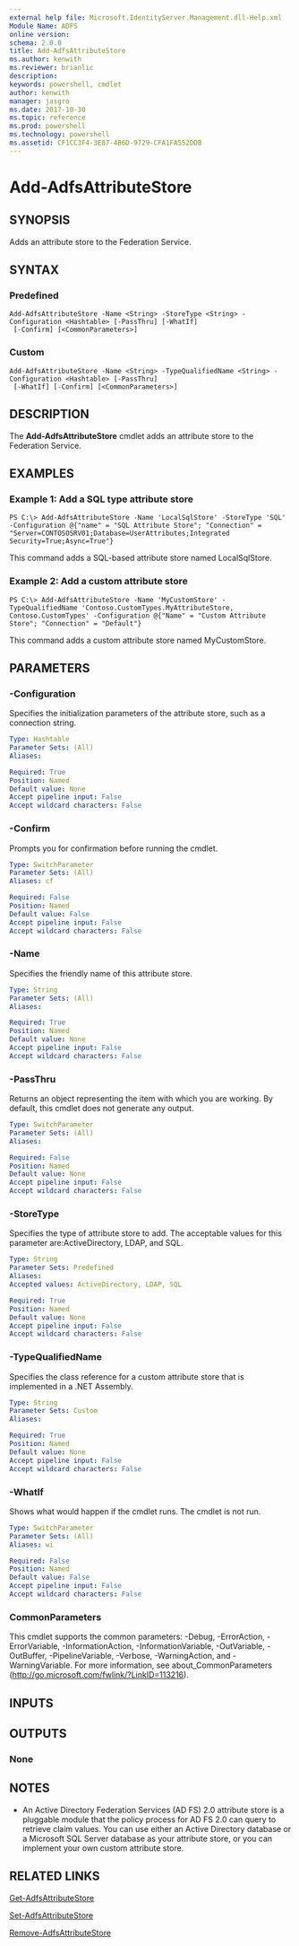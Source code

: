 ```yaml
---
external help file: Microsoft.IdentityServer.Management.dll-Help.xml
Module Name: ADFS
online version: 
schema: 2.0.0
title: Add-AdfsAttributeStore
ms.author: kenwith
ms.reviewer: brianlic
description: 
keywords: powershell, cmdlet
author: kenwith
manager: jasgro
ms.date: 2017-10-30
ms.topic: reference
ms.prod: powershell
ms.technology: powershell
ms.assetid: CF1CC3F4-3E87-4B6D-9729-CFA1FA552DDB
---
```


# Add-AdfsAttributeStore

## SYNOPSIS
Adds an attribute store to the Federation Service.

## SYNTAX

### Predefined
```
Add-AdfsAttributeStore -Name <String> -StoreType <String> -Configuration <Hashtable> [-PassThru] [-WhatIf]
 [-Confirm] [<CommonParameters>]
```

### Custom
```
Add-AdfsAttributeStore -Name <String> -TypeQualifiedName <String> -Configuration <Hashtable> [-PassThru]
 [-WhatIf] [-Confirm] [<CommonParameters>]
```

## DESCRIPTION
The **Add-AdfsAttributeStore** cmdlet adds an attribute store to the Federation Service.

## EXAMPLES

### Example 1: Add a SQL type attribute store
```
PS C:\> Add-AdfsAttributeStore -Name 'LocalSqlStore' -StoreType 'SQL' -Configuration @{"name" = "SQL Attribute Store"; "Connection" = "Server=CONTOSOSRV01;Database=UserAttributes;Integrated Security=True;Async=True"}
```

This command adds a SQL-based attribute store named LocalSqlStore.

### Example 2: Add a custom attribute store
```
PS C:\> Add-AdfsAttributeStore -Name 'MyCustomStore' -TypeQualifiedName 'Contoso.CustomTypes.MyAttributeStore, Contoso.CustomTypes' -Configuration @{"Name" = "Custom Attribute Store"; "Connection" = "Default"}
```

This command adds a custom attribute store named MyCustomStore.

## PARAMETERS

### -Configuration
Specifies the initialization parameters of the attribute store, such as a connection string.

```yaml
Type: Hashtable
Parameter Sets: (All)
Aliases: 

Required: True
Position: Named
Default value: None
Accept pipeline input: False
Accept wildcard characters: False
```

### -Confirm
Prompts you for confirmation before running the cmdlet.

```yaml
Type: SwitchParameter
Parameter Sets: (All)
Aliases: cf

Required: False
Position: Named
Default value: False
Accept pipeline input: False
Accept wildcard characters: False
```

### -Name
Specifies the friendly name of this attribute store.

```yaml
Type: String
Parameter Sets: (All)
Aliases: 

Required: True
Position: Named
Default value: None
Accept pipeline input: False
Accept wildcard characters: False
```

### -PassThru
Returns an object representing the item with which you are working.
By default, this cmdlet does not generate any output.

```yaml
Type: SwitchParameter
Parameter Sets: (All)
Aliases: 

Required: False
Position: Named
Default value: None
Accept pipeline input: False
Accept wildcard characters: False
```

### -StoreType
Specifies the type of attribute store to add.
The acceptable values for this parameter are:ActiveDirectory, LDAP, and SQL.

```yaml
Type: String
Parameter Sets: Predefined
Aliases: 
Accepted values: ActiveDirectory, LDAP, SQL

Required: True
Position: Named
Default value: None
Accept pipeline input: False
Accept wildcard characters: False
```

### -TypeQualifiedName
Specifies the class reference for a custom attribute store that is implemented in a .NET Assembly.

```yaml
Type: String
Parameter Sets: Custom
Aliases: 

Required: True
Position: Named
Default value: None
Accept pipeline input: False
Accept wildcard characters: False
```

### -WhatIf
Shows what would happen if the cmdlet runs.
The cmdlet is not run.

```yaml
Type: SwitchParameter
Parameter Sets: (All)
Aliases: wi

Required: False
Position: Named
Default value: False
Accept pipeline input: False
Accept wildcard characters: False
```

### CommonParameters
This cmdlet supports the common parameters: -Debug, -ErrorAction, -ErrorVariable, -InformationAction, -InformationVariable, -OutVariable, -OutBuffer, -PipelineVariable, -Verbose, -WarningAction, and -WarningVariable. For more information, see about_CommonParameters (http://go.microsoft.com/fwlink/?LinkID=113216).

## INPUTS

## OUTPUTS

### None

## NOTES
* An Active Directory Federation Services (AD FS) 2.0 attribute store is a pluggable module that the policy process for AD FS 2.0 can query to retrieve claim values. You can use either an Active Directory database or a Microsoft SQL Server database as your attribute store, or you can implement your own custom attribute store.

## RELATED LINKS

[Get-AdfsAttributeStore](./Get-AdfsAttributeStore.md)

[Set-AdfsAttributeStore](./Set-AdfsAttributeStore.md)

[Remove-AdfsAttributeStore](./Remove-AdfsAttributeStore.md)

